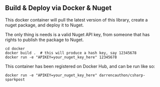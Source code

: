 ## Build & Deploy via Docker & Nuget

This docker container will pull the latest version of this library, create a nuget package, and deploy it to Nuget.

The only thing is needs is a valid Nuget API key, from someone that has rights to publish the package to Nuget.

```
cd docker
docker build .  # this will produce a hash key, say 12345678
docker run -e "APIKEY=your_nuget_key_here" 12345678
```

This container has been registered on Docker Hub, and can be run like so:

```
docker run -e "APIKEY=your_nuget_key_here" darrencauthon/csharp-sparkpost
```
